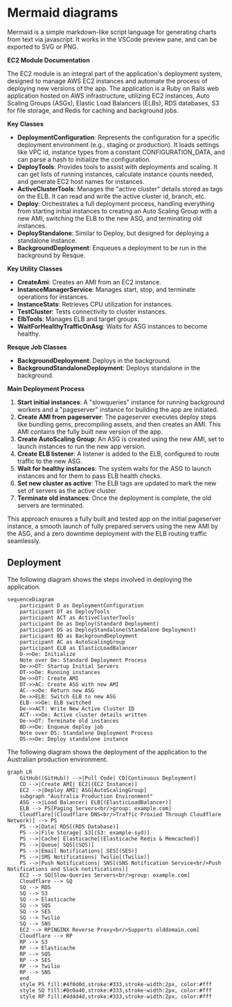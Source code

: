 # Mermaid diagrams

Mermaid is a simple markdown-like script language for generating charts from text via javascript. It works in the VSCode preview pane, and can be exported to SVG or PNG.

**EC2 Module Documentation**

The EC2 module is an integral part of the application's deployment system, designed to manage AWS EC2 instances and automate the process of deploying new versions of the app. The application is a Ruby on Rails web application hosted on AWS infrastructure, utilizing EC2 instances, Auto Scaling Groups (ASGs), Elastic Load Balancers (ELBs), RDS databases, S3 for file storage, and Redis for caching and background jobs.

**Key Classes**

* **DeploymentConfiguration**: Represents the configuration for a specific deployment environment (e.g., staging or production). It loads settings like VPC id, instance types from a constant CONFIGURATION\_DATA, and can parse a hash to initialize the configuration.
* **DeployTools**: Provides tools to assist with deployments and scaling. It can get lists of running instances, calculate instance counts needed, and generate EC2 host names for instances.
* **ActiveClusterTools**: Manages the "active cluster" details stored as tags on the ELB. It can read and write the active cluster id, branch, etc.
* **Deploy**: Orchestrates a full deployment process, handling everything from starting initial instances to creating an Auto Scaling Group with a new AMI, switching the ELB to the new ASG, and terminating old instances.
* **DeployStandalone**: Similar to Deploy, but designed for deploying a standalone  instance.
* **BackgroundDeployment**: Enqueues a deployment to be run in the background by Resque.

**Key Utility Classes**

* **CreateAmi**: Creates an AMI from an EC2 instance.
* **InstanceManagerService**: Manages start, stop, and terminate operations for instances.
* **InstanceStats**: Retrieves CPU utilization for instances.
* **TestCluster**: Tests connectivity to cluster instances.
* **ElbTools**: Manages ELB and target groups.
* **WaitForHealthyTrafficOnAsg**: Waits for ASG instances to become healthy.

**Resque Job Classes**

* **BackgroundDeployment**: Deploys in the background.
* **BackgroundStandaloneDeployment**: Deploys standalone in the background.

**Main Deployment Process**

1. **Start initial instances**: A "slowqueries" instance for running background workers and a "pageserver" instance for building the app are initiated.
2. **Create AMI from pageserver**: The pageserver executes deploy steps like bundling gems, precompiling assets, and then creates an AMI. This AMI contains the fully built new version of the app.
3. **Create AutoScaling Group**: An ASG is created using the new AMI, set to launch instances to run the new app version.
4. **Create ELB listener**: A listener is added to the ELB, configured to route traffic to the new ASG.
5. **Wait for healthy instances**: The system waits for the ASG to launch instances and for them to pass ELB health checks.
6. **Set new cluster as active**: The ELB tags are updated to mark the new set of servers as the active cluster.
7. **Terminate old instances**: Once the deployment is complete, the old servers are terminated.

This approach ensures a fully built and tested app on the initial pageserver instance, a smooth launch of fully prepared servers using the new AMI by the ASG, and a zero downtime deployment with the ELB routing traffic seamlessly.

## Deployment

The following diagram shows the steps involved in deploying the application.

```mermaid
sequenceDiagram
    participant D as DeploymentConfiguration
    participant DT as DeployTools
    participant ACT as ActiveClusterTools
    participant De as Deploy(Standard Deployment)
    participant DS as DeployStandalone(Standalone Deployment)
    participant BD as BackgroundDeployment
    participant AC as AutoScalingGroup
    participant ELB as ElasticLoadBalancer
    D->>De: Initialize
    Note over De: Standard Deployment Process
    De->>DT: Startup Initial Servers
    DT->>De: Running instances
    De->>DT: Create AMI
    DT->>AC: Create ASG with new AMI
    AC-->>De: Return new ASG
    De->>ELB: Switch ELB to new ASG
    ELB-->>De: ELB switched
    De->>ACT: Write New Active Cluster ID
    ACT-->>De: Active cluster details written
    De->>DT: Terminate old instances
    BD->>De: Enqueue deploy job
    Note over DS: Standalone Deployment Process
    DS->>De: Deploy standalone instance
```

The following diagram shows the deployment of the application to the Australian production environment.

```mermaid
graph LR
    GitHub((GitHub)) -->|Pull Code| CD[Continuous Deployment]
    CD -->|Create AMI| EC2[(EC2 Instance)]
    EC2 -->|Deploy AMI| ASG[AutoScalingGroup]
    subgraph "Australia Production Environment"
    ASG -->|Load Balancer| ELB[(ElasticLoadBalancer)]
    ELB --> PS[Paging Servers<br/>group: example.com]
    Cloudflare[(Cloudflare DNS<br/>Traffic Proxied Through Cloudflare Network)] --> PS
    PS -->|Data| RDS[(RDS Database)]
    PS -->|File Storage| S3[(S3: example-syd)]
    PS -->|Cache| Elasticache[(Elasticache Redis & Memcached)]
    PS -->|Queue| SQS[(SQS)]
    PS -->|Email Notifications| SES[(SES)]
    PS -->|SMS Notifications| Twilio[(Twilio)]
    PS -->|Push Notifications| SNS[(SNS Notification Service<br/>Push Notifications and Slack notifications)]
    EC2 --> SQ[Slow-Queries Servers<br/>group: example.com]
    Cloudflare --> SQ
    SQ --> RDS
    SQ --> S3
    SQ --> Elasticache
    SQ --> SQS
    SQ --> SES
    SQ --> Twilio
    SQ --> SNS
    EC2 --> RP[NGINX Reverse Proxy<br/>Supports olddomain.com]
    Cloudflare --> RP
    RP --> S3
    RP --> Elasticache
    RP --> SQS
    RP --> SES
    RP --> Twilio
    RP --> SNS
    end
    style PS fill:#4f0d0d,stroke:#333,stroke-width:2px, color:#fff
    style SQ fill:#0c0a40,stroke:#333,stroke-width:2px, color:#fff
    style RP fill:#4d4d4d,stroke:#333,stroke-width:2px, color:#fff
```
